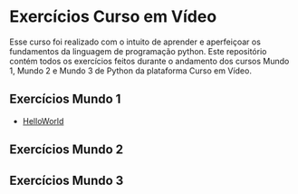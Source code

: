 # Exercícios Curso em Vídeo

Esse curso foi realizado com o intuito de aprender e aperfeiçoar os fundamentos
da linguagem de programação python.
Este repositório contém todos os exercícios feitos durante o andamento dos cursos
Mundo 1, Mundo 2 e Mundo 3 de Python da plataforma Curso em Vídeo.

## Exercícios Mundo 1
- [HelloWorld](/Exercícios/Ex001.py)

## Exercícios Mundo 2

## Exercícios Mundo 3
